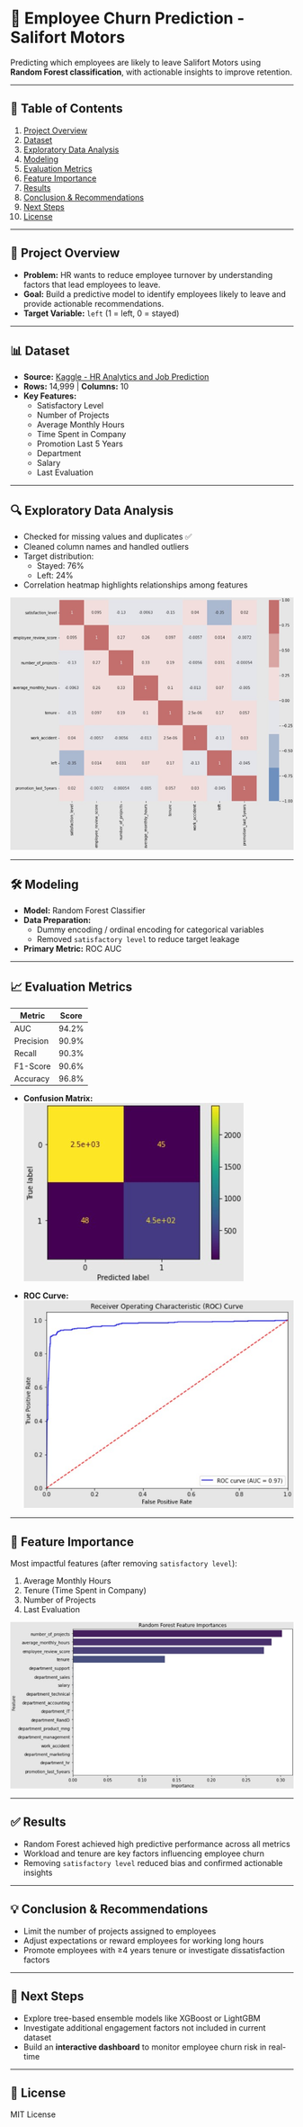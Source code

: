 # 🚀 Employee Churn Prediction - Salifort Motors

Predicting which employees are likely to leave Salifort Motors using **Random Forest classification**, with actionable insights to improve retention.  

---

## 📌 Table of Contents
1. [Project Overview](#project-overview)  
2. [Dataset](#dataset)  
3. [Exploratory Data Analysis](#exploratory-data-analysis)  
4. [Modeling](#modeling)  
5. [Evaluation Metrics](#evaluation-metrics)  
6. [Feature Importance](#feature-importance)  
7. [Results](#results)  
8. [Conclusion & Recommendations](#conclusion--recommendations)  
9. [Next Steps](#next-steps)  
10. [License](#license)  

---

## 📝 Project Overview
- **Problem:** HR wants to reduce employee turnover by understanding factors that lead employees to leave.  
- **Goal:** Build a predictive model to identify employees likely to leave and provide actionable recommendations.  
- **Target Variable:** `left` (1 = left, 0 = stayed)

---

## 📊 Dataset
- **Source:** [Kaggle - HR Analytics and Job Prediction](https://www.kaggle.com/datasets/mfaisalqureshi/hr-analytics-and-job-prediction/data)  
- **Rows:** 14,999 | **Columns:** 10  
- **Key Features:**  
  - Satisfactory Level  
  - Number of Projects  
  - Average Monthly Hours  
  - Time Spent in Company  
  - Promotion Last 5 Years  
  - Department  
  - Salary  
  - Last Evaluation  

---

## 🔍 Exploratory Data Analysis
- Checked for missing values and duplicates ✅  
- Cleaned column names and handled outliers  
- Target distribution:  
  - Stayed: 76%  
  - Left: 24%  
- Correlation heatmap highlights relationships among features  

![Correlation Heatmap](images/correlation_heatmap.jpg)  

---

## 🛠 Modeling
- **Model:** Random Forest Classifier  
- **Data Preparation:**  
  - Dummy encoding / ordinal encoding for categorical variables  
  - Removed `satisfactory level` to reduce target leakage  
- **Primary Metric:** ROC AUC  

---

## 📈 Evaluation Metrics
| Metric     | Score |
|------------|-------|
| AUC        | 94.2% |
| Precision  | 90.9% |
| Recall     | 90.3% |
| F1-Score   | 90.6% |
| Accuracy   | 96.8% |

- **Confusion Matrix:**  
![Confusion Matrix](images/confusion_matrix.jpg)  

- **ROC Curve:**  
![ROC Curve](images/roc_curve.jpg)  

---

## 🌟 Feature Importance
Most impactful features (after removing `satisfactory level`):  
1. Average Monthly Hours  
2. Tenure (Time Spent in Company)  
3. Number of Projects  
4. Last Evaluation  

![Feature Importance](images/feature_importance.jpg)  

---

## ✅ Results
- Random Forest achieved high predictive performance across all metrics  
- Workload and tenure are key factors influencing employee churn  
- Removing `satisfactory level` reduced bias and confirmed actionable insights  

---

## 💡 Conclusion & Recommendations
- Limit the number of projects assigned to employees  
- Adjust expectations or reward employees for working long hours  
- Promote employees with ≥4 years tenure or investigate dissatisfaction factors  

---

## 🔮 Next Steps
- Explore tree-based ensemble models like XGBoost or LightGBM  
- Investigate additional engagement factors not included in current dataset  
- Build an **interactive dashboard** to monitor employee churn risk in real-time  

---

## 📜 License
MIT License
